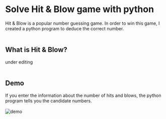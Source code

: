 # Solve Hit & Blow game with python  
Hit & Blow is a popular number guessing game. In order to win this game, I created a python program to deduce the correct number.   
<br>

## What is Hit & Blow?
under editing  
<br>

## Demo
If you enter the information about the number of hits and blows, the python program tells you the candidate numbers.  
<br>
![ demo](https://user-images.githubusercontent.com/65524931/83256505-7e822180-a1ed-11ea-883a-6b9a4b30b349.gif)
